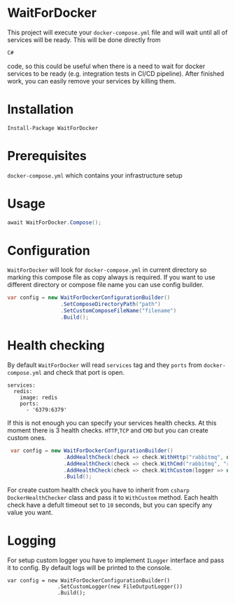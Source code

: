 # WaitForDocker
This project will execute your `docker-compose.yml` file and will wait until all of services will be ready. This will be done directly from 
```csharp 
C# 
``` 
code, so this could be useful when there is a need to wait for docker services to be ready (e.g. integration tests in CI/CD pipeline). After finished work, you can easily remove your services by killing them.

# Installation
```Install-Package WaitForDocker```
# Prerequisites
```docker-compose.yml``` which contains your infrastructure setup
# Usage
```csharp 
await WaitForDocker.Compose();
```
# Configuration
`WaitForDocker` will look for ```docker-compose.yml``` in current directory so marking this compose file as copy always is required. If you want to use different directory or compose file name you can use config builder.
```csharp
var config = new WaitForDockerConfigurationBuilder()
                 .SetComposeDirectoryPath("path")
                 .SetCustomComposeFileName("filename")
                 .Build();
```
# Health checking
By default `WaitForDocker` will read `services` tag and they `ports` from `docker-compose.yml` and check that port is open.
```
services:
  redis:
    image: redis
    ports:
      - '6379:6379'
```
If this is not enough you can specify your services health checks. At this moment there is 3 health checks. `HTTP`,`TCP` and `CMD` but you can create custom ones.  
```csharp
 var config = new WaitForDockerConfigurationBuilder()
                  .AddHealthCheck(check => check.WithHttp("rabbitmq", new Uri("http://localhost:15672")))
                  .AddHealthCheck(check => check.WithCmd("rabbitmq", "rabbitmqctl status"))
                  .AddHealthCheck(check => check.WithCustom(logger => new SomeHealthCheck("sqlserver", 100, null, logger)))
                  .Build();
```
For create custom health check you have to inherit from ```csharp DockerHealthChecker``` class and pass it to `WithCustom` method.
Each health check have a defult timeout set to `10` seconds, but you can specify any value you want.

# Logging
For setup custom logger you have to implement ```ILogger``` interface and pass it to config. By default logs will be printed to the console.
```
var config = new WaitForDockerConfigurationBuilder()
                .SetCustomLogger(new FileOutputLogger())
                .Build();
```
